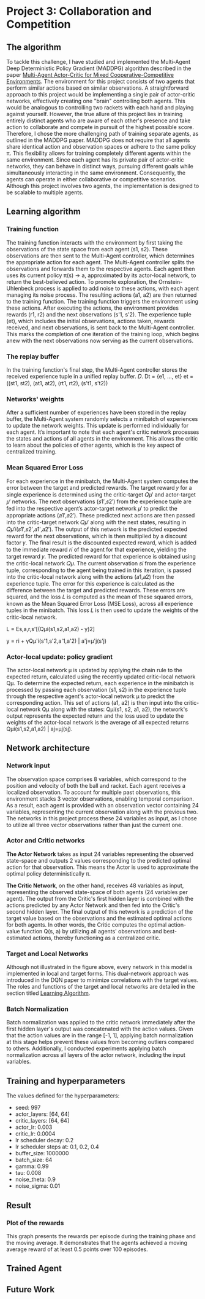 # Project 3: Collaboration and Competition

## The algorithm 

To tackle this challenge, I have studied and implemented the Multi-Agent Deep Deterministic Policy Gradient (MADDPG) algorithm described in the paper [Multi-Agent Actor-Critic for Mixed Cooperative-Competitive Environments](https://arxiv.org/abs/1706.02275). The environment for this project consists of two agents that perform similar actions based on similar observations. A straightforward approach to this project would be implementing a single pair of actor-critic networks, effectively creating one "brain" controlling both agents. This would be analogous to controlling two rackets with each hand and playing against yourself. However, the true allure of this project lies in training entirely distinct agents who are aware of each other's presence and take action to collaborate and compete in pursuit of the highest possible score. Therefore, I chose the more challenging path of training separate agents, as outlined in the MADDPG paper. MADDPG does not require that all agents share identical action and observation spaces or adhere to the same policy π. This flexibility allows for training completely different agents within the same environment. Since each agent has its private pair of actor-critic networks, they can behave in distinct ways, pursuing different goals while simultaneously interacting in the same environment. Consequently, the agents can operate in either collaborative or competitive scenarios. Although this project involves two agents, the implementation is designed to be scalable to multiple agents.

## Learning algorithm

### Training function

The training function interacts with the environment by first taking the observations of the state space from each agent (s1, s2). These observations are then sent to the Multi-Agent controller, which determines the appropriate action for each agent. The Multi-Agent controller splits the observations and forwards them to the respective agents. Each agent then uses its current policy π(s) → a, approximated by its actor-local network, to return the best-believed action. To promote exploration, the Ornstein-Uhlenbeck process is applied to add noise to these actions, with each agent managing its noise process. The resulting actions (a1, a2) are then returned to the training function. The training function triggers the environment using these actions. After executing the actions, the environment provides rewards (r1, r2) and the next observations (s'1, s'2). The experience tuple (et), which includes the initial observations, actions taken, rewards received, and next observations, is sent back to the Multi-Agent controller. This marks the completion of one iteration of the training loop, which begins anew with the next observations now serving as the current observations.

### The replay buffer

In the training function's final step, the Multi-Agent controller stores the received experience tuple in a unified replay buffer. 
𝐷.
Dt = {e1, ..., et}
et = ((st1, st2), (at1, at2), (rt1, rt2), (s't1, s't2))

### Networks' weights

After a sufficient number of experiences have been stored in the replay buffer, the Multi-Agent system randomly selects a minibatch of experiences to update the network weights. This update is performed individually for each agent. It’s important to note that each agent's critic network processes the states and actions of all agents in the environment. This allows the critic to learn about the policies of other agents, which is the key aspect of centralized training.

### Mean Squared Error Loss
For each experience in the minibatch, the Multi-Agent system computes the error between the target and predicted rewards. The target reward  𝑦 for a single experience is determined using the critic-target 𝑄𝜇′ and actor-target 𝜇′ networks. The next observations  (𝑠1′,𝑠2′) from the experience tuple are fed into the respective agent’s actor-target network 𝜇′ to predict the appropriate actions (𝑎1′,𝑎2′). These predicted next actions are then passed into the critic-target network 𝑄𝜇′ along with the next states, resulting in 𝑄𝜇′𝑖(𝑠1′,𝑠2′,𝑎1′,𝑎2′). The output of this network is the predicted expected reward for the next observations, which is then multiplied by a discount factor 𝛾. The final result is the discounted expected reward, which is added to the immediate reward 𝑟𝑖 of the agent for that experience, yielding the target reward 𝑦. The predicted reward for that experience is obtained using the critic-local network 𝑄𝜇. The current observation 𝑠𝑖 from the experience tuple, corresponding to the agent being trained in this iteration, is passed into the critic-local network along with the actions  (𝑎1,𝑎2) from the experience tuple. The error for this experience is calculated as the difference between the target and predicted rewards. These errors are squared, and the loss 𝐿 is computed as the mean of these squared errors, known as the Mean Squared Error Loss (MSE Loss), across all experience tuples in the minibatch. This loss 𝐿 is then used to update the weights of the critic-local network.

L = Es,a,r,s'[(Qμi(s1,s2,a1,a2) - y)2]

y = ri + γQμ'i(s'1,s'2,a'1,a'2) | a'j=μ'j(s'j)

### Actor-local update: policy gradient
The actor-local network μ is updated by applying the chain rule to the expected return, calculated using the recently updated critic-local network Qμ. To determine the expected return, each experience in the minibatch is processed by passing each observation (s1, s2) in the experience tuple through the respective agent's actor-local network μ to predict the corresponding action. This set of actions (a1, a2) is then input into the critic-local network Qμ along with the states: Qμi(s1, s2, a1, a2), the network's output represents the expected return and the loss used to update the weights of the actor-local network is the average of all expected returns Qμi(s1,s2,a1,a2) | aj=μj(sj).

## Network architecture

### Network input
The observation space comprises 8 variables, which correspond to the position and velocity of both the ball and racket. Each agent receives a localized observation. To account for multiple past observations, this environment stacks 3 vector observations, enabling temporal comparison. As a result, each agent is provided with an observation vector containing 24 variables, representing the current observation along with the previous two. The networks in this project process these 24 variables as input, as I chose to utilize all three vector observations rather than just the current one.

### Actor and Critic networks

**The Actor Network** takes as input 24 variables representing the observed state-space and outputs 2 values corresponding to the predicted optimal action for that observation. This means the Actor is used to approximate the optimal policy deterministically π.

**The Critic Network**, on the other hand, receives 48 variables as input, representing the observed state-space of both agents (24 variables per agent). The output from the Critic's first hidden layer is combined with the actions predicted by any Actor Network and then fed into the Critic's second hidden layer. The final output of this network is a prediction of the target value based on the observations and the estimated optimal actions for both agents. In other words, the Critic computes the optimal action-value function Q(s, a) by utilizing all agents' observations and best-estimated actions, thereby functioning as a centralized critic.

### Target and Local Networks

Although not illustrated in the figure above, every network in this model is implemented in local and target forms. This dual-network approach was introduced in the DQN paper to minimize correlations with the target values. The roles and functions of the target and local networks are detailed in the section titled [Learning Algorithm](https://storage.googleapis.com/deepmind-media/dqn/DQNNaturePaper.pdf).

### Batch Normalization

Batch normalization was applied to the critic network immediately after the first hidden layer's output was concatenated with the action values. Given that the action values are in the range [-1, 1], applying batch normalization at this stage helps prevent these values from becoming outliers compared to others. Additionally, I conducted experiments applying batch normalization across all layers of the actor network, including the input variables.

## Training and hyperparameters

The values defined for the hyperparameters:

* seed: 997
* actor_layers: [64, 64]
* critic_layers: [64, 64]
* actor_lr: 0.003
* critic_lr: 0.0004
* lr scheduler decay: 0.2
* lr scheduler steps at: 0.1, 0.2, 0.4
* buffer_size: 1000000
* batch_size: 64
* gamma: 0.99
* tau: 0.008
* noise_theta: 0.9
* noise_sigma: 0.01

## Result

### Plot of the rewards
This graph presents the rewards per episode during the training phase and the moving average. It demonstrates that the agents achieved a moving average reward of at least 0.5 points over 100 episodes.

## Trained Agent

## Future Work
